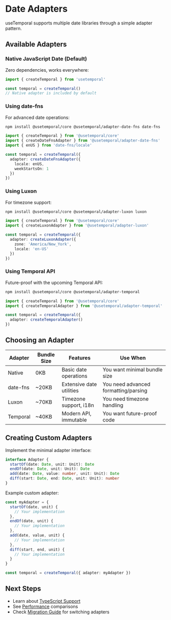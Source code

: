 # Date Adapters

useTemporal supports multiple date libraries through a simple adapter pattern.

## Available Adapters

### Native JavaScript Date (Default)

Zero dependencies, works everywhere:

```typescript
import { createTemporal } from 'usetemporal'

const temporal = createTemporal()
// Native adapter is included by default
```

### Using date-fns

For advanced date operations:

```bash
npm install @usetemporal/core @usetemporal/adapter-date-fns date-fns
```

```typescript
import { createTemporal } from '@usetemporal/core'
import { createDateFnsAdapter } from '@usetemporal/adapter-date-fns'
import { enUS } from 'date-fns/locale'

const temporal = createTemporal({
  adapter: createDateFnsAdapter({ 
    locale: enUS,
    weekStartsOn: 1
  })
})
```

### Using Luxon

For timezone support:

```bash
npm install @usetemporal/core @usetemporal/adapter-luxon luxon
```

```typescript
import { createTemporal } from '@usetemporal/core'
import { createLuxonAdapter } from '@usetemporal/adapter-luxon'

const temporal = createTemporal({
  adapter: createLuxonAdapter({
    zone: 'America/New_York',
    locale: 'en-US'
  })
})
```

### Using Temporal API

Future-proof with the upcoming Temporal API:

```bash
npm install @usetemporal/core @usetemporal/adapter-temporal
```

```typescript
import { createTemporal } from '@usetemporal/core'
import { createTemporalAdapter } from '@usetemporal/adapter-temporal'

const temporal = createTemporal({
  adapter: createTemporalAdapter()
})
```

## Choosing an Adapter

| Adapter | Bundle Size | Features | Use When |
|---------|------------|----------|----------|
| Native | 0KB | Basic date operations | You want minimal bundle size |
| date-fns | ~20KB | Extensive date utilities | You need advanced formatting/parsing |
| Luxon | ~70KB | Timezone support, i18n | You need timezone handling |
| Temporal | ~40KB | Modern API, immutable | You want future-proof code |

## Creating Custom Adapters

Implement the minimal adapter interface:

```typescript
interface Adapter {
  startOf(date: Date, unit: Unit): Date
  endOf(date: Date, unit: Unit): Date
  add(date: Date, value: number, unit: Unit): Date
  diff(start: Date, end: Date, unit: Unit): number
}
```

Example custom adapter:

```typescript
const myAdapter = {
  startOf(date, unit) {
    // Your implementation
  },
  endOf(date, unit) {
    // Your implementation
  },
  add(date, value, unit) {
    // Your implementation
  },
  diff(start, end, unit) {
    // Your implementation
  }
}

const temporal = createTemporal({ adapter: myAdapter })
```

## Next Steps

- Learn about [TypeScript Support](/guide/typescript)
- See [Performance](/guide/performance) comparisons
- Check [Migration Guide](/guide/migration) for switching adapters